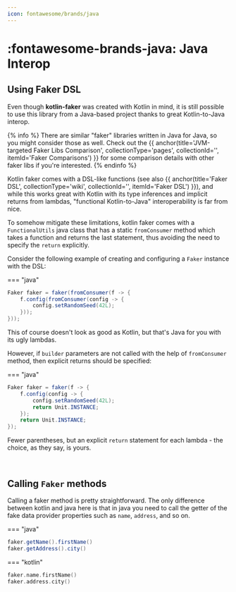 ```yaml
---
icon: fontawesome/brands/java
---
```


# :fontawesome-brands-java: Java Interop

## Using Faker DSL

Even though **kotlin-faker** was created with Kotlin in mind, it is still possible to use this library from a Java-based project thanks to great
Kotlin-to-Java interop. 

{% info %}
There are similar "faker" libraries written in Java for Java, so you might consider those as well. Check out the {{ anchor(title='JVM-targeted Faker Libs Comparison', collectionType='pages', collectionId='', itemId='Faker Comparisons') }} for some comparison details with other faker libs if you're interested.
{% endinfo %}

Kotlin faker comes with a DSL-like functions (see also {{ anchor(title='Faker DSL', collectionType='wiki', collectionId='', itemId='Faker DSL') }}), and while this works great with Kotlin with its type inferences and implicit returns from lambdas, "functional Kotlin-to-Java" interoperability is far from nice.

To somehow mitigate these limitations, kotlin faker comes with a `FunctionalUtils` java class that has a static `fromConsumer` method which takes a function and returns the last statement, thus avoiding the need to specify the `return` explicitly.

Consider the following example of creating and configuring a `Faker` instance with the DSL:


=== "java"

```java
Faker faker = faker(fromConsumer(f -> {
    f.config(fromConsumer(config -> {
        config.setRandomSeed(42L);
    }));
}));
```




This of course doesn't look as good as Kotlin, but that's Java for you with its ugly lambdas.

However, if `builder` parameters are not called with the help of `fromConsumer` method, then explicit returns should be specified:


=== "java"

```java
Faker faker = faker(f -> {
    f.config(config -> {
        config.setRandomSeed(42L);
        return Unit.INSTANCE;
    });
    return Unit.INSTANCE;
});
```




Fewer parentheses, but an explicit `return` statement for each lambda - the choice, as they say, is yours.



<br>

## Calling `Faker` methods

Calling a faker method is pretty straightforward. The only difference between kotlin and java here is that in java you need to call the getter of the fake data provider properties such as `name`, `address`, and so on.



=== "java"

```java
faker.getName().firstName()
faker.getAddress().city()
```



=== "kotlin"

```kotlin
faker.name.firstName()
faker.address.city()
```







<br>
